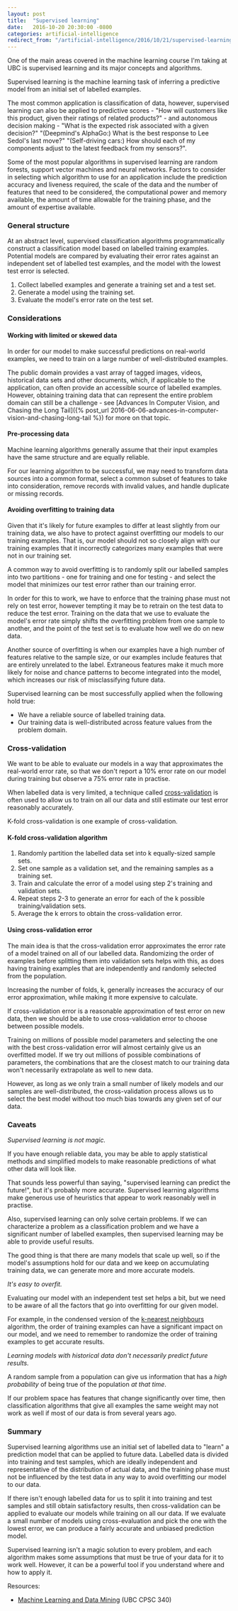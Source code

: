 ```yaml
---
layout: post
title:  "Supervised learning"
date:   2016-10-20 20:30:00 -0800
categories: artificial-intelligence
redirect_from: "/artificial-intelligence/2016/10/21/supervised-learning"
---
```

One of the main areas covered in the machine learning course I'm taking at UBC is supervised learning and its major concepts and algorithms.

Supervised learning is the machine learning task of inferring a predictive model from an initial set of labelled examples.

The most common application is classification of data, however, supervised learning can also be applied to predictive scores - "How will customers like this product, given their ratings of related products?" - and autonomous decision making - "What is the expected risk associated with a given decision?" "(Deepmind's AlphaGo:) What is the best response to Lee Sedol's last move?" "(Self-driving cars:) How should each of my components adjust to the latest feedback from my sensors?".

Some of the most popular algorithms in supervised learning are random forests, support vector machines and neural networks. Factors to consider in selecting which algorithm to use for an application include the prediction accuracy and liveness required, the scale of the data and the number of features that need to be considered, the computational power and memory available, the amount of time allowable for the training phase, and the amount of expertise available.

### General structure

At an abstract level, supervised classification algorithms programmatically construct a classification model based on labelled training examples. Potential models are compared by evaluating their error rates against an independent set of labelled test examples, and the model with the lowest test error is selected.

1. Collect labelled examples and generate a training set and a test set.
2. Generate a model using the training set.
3. Evaluate the model's error rate on the test set.

### Considerations

#### Working with limited or skewed data
In order for our model to make successful predictions on real-world examples, we need to train on a large number of well-distributed examples.

The public domain provides a vast array of tagged images, videos, historical data sets and other documents, which, if applicable to the application, can often provide an accessible source of labelled examples. However, obtaining training data that can represent the entire problem domain can still be a challenge - see [Advances In Computer Vision, and Chasing the Long Tail]({% post_url 2016-06-06-advances-in-computer-vision-and-chasing-long-tail %}) for more on that topic.

#### Pre-processing data
Machine learning algorithms generally assume that their input examples have the same structure and are equally reliable.

For our learning algorithm to be successful, we may need to transform data sources into a common format, select a common subset of features to take into consideration, remove records with invalid values, and handle duplicate or missing records.

#### Avoiding overfitting to training data
Given that it's likely for future examples to differ at least slightly from our training data, we also have to protect against overfitting our models to our training examples. That is, our model should not so closely align with our training examples that it incorrectly categorizes many examples that were not in our training set.

A common way to avoid overfitting is to randomly split our labelled samples into two partitions - one for training and one for testing - and select the model that minimizes our test error rather than our training error.

In order for this to work, we have to enforce that the training phase must not rely on test error, however tempting it may be to retrain on the test data to reduce the test error. Training on the data that we use to evaluate the model's error rate simply shifts the overfitting problem from one sample to another, and the point of the test set is to evaluate how well we do on new data.

Another source of overfitting is when our examples have a high number of features relative to the sample size, or our examples include features that are entirely unrelated to the label. Extraneous features make it much more likely for noise and chance patterns to become integrated into the model, which increases our risk of misclassifying future data.

Supervised learning can be most successfully applied when the following hold true:

* We have a reliable source of labelled training data.
* Our training data is well-distributed across feature values from the problem domain.

### Cross-validation

We want to be able to evaluate our models in a way that approximates the real-world error rate, so that we don't report a 10% error rate on our model during training but observe a 75% error rate in practise.

When labelled data is very limited, a technique called [cross-validation](https://en.wikipedia.org/wiki/Cross-validation_%28statistics%29) is often used to allow us to train on all our data and still estimate our test error reasonably accurately.

K-fold cross-validation is one example of cross-validation.

#### K-fold cross-validation algorithm

1. Randomly partition the labelled data set into k equally-sized sample sets.
2. Set one sample as a validation set, and the remaining samples as a training set.
3. Train and calculate the error of a model using step 2's training and validation sets.
4. Repeat steps 2-3 to generate an error for each of the k possible training/validation sets.
5. Average the k errors to obtain the cross-validation error.

#### Using cross-validation error

The main idea is that the cross-validation error approximates the error rate of a model trained on all of our labelled data.  Randomizing the order of examples before splitting them into validation sets helps with this, as does having training examples that are independently and randomly selected from the population.

Increasing the number of folds, k, generally increases the accuracy of our error approximation, while making it more expensive to calculate.

If cross-validation error is a reasonable approximation of test error on new data, then we should be able to use cross-validation error to choose between possible models.

Training on millions of possible model parameters and selecting the one with the best cross-validation error will almost certainly give us an overfitted model.  If we try out millions of possible combinations of parameters, the combinations that are the closest match to our training data won't necessarily extrapolate as well to new data.

However, as long as we only train a small number of likely models and our samples are well-distributed, the cross-validation process allows us to select the best model without too much bias towards any given set of our data.

### Caveats

*Supervised learning is not magic.*

If you have enough reliable data, you may be able to apply statistical methods and simplified models to make reasonable predictions of what other data will look like.

That sounds less powerful than saying, "supervised learning can predict the future!", but it's probably more accurate.  Supervised learning algorithms make generous use of heuristics that appear to work reasonably well in practise.

Also, supervised learning can only solve certain problems.  If we can characterize a problem as a classification problem and we have a significant number of labelled examples, then supervised learning may be able to provide useful results.

The good thing is that there are many models that scale up well, so if the model's assumptions hold for our data and we keep on accumulating training data, we can generate more and more accurate models.

*It's easy to overfit.*

Evaluating our model with an independent test set helps a bit, but we need to be aware of all the factors that go into overfitting for our given model.

For example, in the condensed version of the [k-nearest neighbours](https://en.wikipedia.org/wiki/K-nearest_neighbors_algorithm) algorithm, the order of training examples can have a significant impact on our model, and we need to remember to randomize the order of training examples to get accurate results.

*Learning models with historical data don't necessarily predict future results.*

A random sample from a population can give us information that has a _high probability_ of being true of the population _at that time_.

If our problem space has features that change significantly over time, then classification algorithms that give all examples the same weight may not work as well if most of our data is from several years ago.

### Summary

Supervised learning algorithms use an initial set of labelled data to "learn" a prediction model that can be applied to future data. Labelled data is divided into training and test samples, which are ideally independent and representative of the distribution of actual data, and the training phase must not be influenced by the test data in any way to avoid overfitting our model to our data.

If there isn't enough labelled data for us to split it into training and test samples and still obtain satisfactory results, then cross-validation can be applied to evaluate our models while training on all our data.  If we evaluate a small number of models using cross-evaluation and pick the one with the lowest error, we can produce a fairly accurate and unbiased prediction model.

Supervised learning isn't a magic solution to every problem, and each algorithm makes some assumptions that must be true of your data for it to work well.  However, it can be a powerful tool if you understand where and how to apply it.

Resources:

* [Machine Learning and Data Mining](http://www.cs.ubc.ca/~schmidtm/Courses/340-F16/) (UBC CPSC 340)
